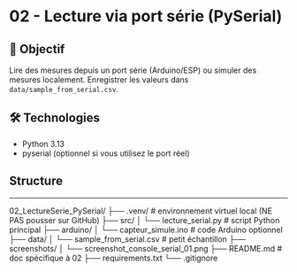 # 02 - Lecture via port série (PySerial)

## 🎯 Objectif
Lire des mesures depuis un port série (Arduino/ESP) ou simuler des mesures localement.
Enregistrer les valeurs dans `data/sample_from_serial.csv`.

## 🛠 Technologies
- Python 3.13
- pyserial (optionnel si vous utilisez le port réel)

## Structure

--------------------------------

02_LectureSerie_PySerial/
      ├── .venv/                      # environnement virtuel local (NE PAS pousser sur GitHub)
      ├── src/
      │   └── lecture_serial.py       # script Python principal
      ├── arduino/
      │   └── capteur_simule.ino      # code Arduino optionnel
      ├── data/
      │   └── sample_from_serial.csv  # petit échantillon
      ├── screenshots/
      │   └── screenshot_console_serial_01.png
      ├── README.md                   # doc spécifique à 02
      ├── requirements.txt
      └── .gitignore